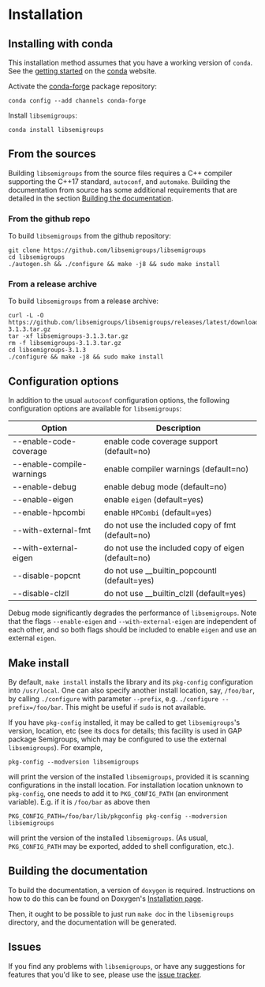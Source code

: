 # Installation

## Installing with conda

This installation method assumes that you have a working version of `conda`.
See the [getting started](https://docs.conda.io/projects/conda/en/latest/user-guide/getting-started.html)
on the [conda](https://conda.io/) website.

Activate the [conda-forge](https://conda-forge.org/) package
repository:

    conda config --add channels conda-forge

Install `libsemigroups`:

    conda install libsemigroups

## From the sources

Building `libsemigroups` from the source files requires a C++ compiler
supporting the C++17 standard, `autoconf`, and `automake`. Building the
documentation from source has some additional requirements that are
detailed in the section [Building the documentation](index.md#building-the-documentation).

### From the github repo

To build `libsemigroups` from the github repository:

    git clone https://github.com/libsemigroups/libsemigroups
    cd libsemigroups
    ./autogen.sh && ./configure && make -j8 && sudo make install

### From a release archive

To build `libsemigroups` from a release archive:

    curl -L -O https://github.com/libsemigroups/libsemigroups/releases/latest/download/libsemigroups-3.1.3.tar.gz
    tar -xf libsemigroups-3.1.3.tar.gz
    rm -f libsemigroups-3.1.3.tar.gz
    cd libsemigroups-3.1.3
    ./configure && make -j8 && sudo make install

## Configuration options

In addition to the usual `autoconf` configuration options, the following
configuration options are available for `libsemigroups`:

| Option                     | Description                                        |
| -------------------------- | -------------------------------------------------- |
| \--enable-code-coverage    | enable code coverage support (default=no)          |
| \--enable-compile-warnings | enable compiler warnings (default=no)              |
| \--enable-debug            | enable debug mode (default=no)                     |
| \--enable-eigen            | enable `eigen` (default=yes)                       |
| \--enable-hpcombi          | enable `HPCombi` (default=yes)                     |
| \--with-external-fmt       | do not use the included copy of fmt (default=no)   |
| \--with-external-eigen     | do not use the included copy of eigen (default=no) |
| \--disable-popcnt          | do not use \_\_builtin_popcountl (default=yes)     |
| \--disable-clzll           | do not use \_\_builtin_clzll (default=yes)         |

Debug mode significantly degrades the performance of `libsemigroups`. Note that
the flags `--enable-eigen` and `--with-external-eigen` are independent of each
other, and so both flags should be included to enable `eigen` and use an
external `eigen`.

## Make install

By default, `make install` installs the library and its `pkg-config`
configuration into `/usr/local`. One can also specify another install
location, say, `/foo/bar`, by calling `./configure` with parameter
`--prefix`, e.g. `./configure --prefix=/foo/bar`. This might be useful
if `sudo` is not available.

If you have `pkg-config` installed, it may be called to get
`libsemigroups`'s version, location, etc (see its docs for details; this
facility is used in GAP package Semigroups, which may be configured to
use the external `libsemigroups`). For example,

    pkg-config --modversion libsemigroups

will print the version of the installed `libsemigroups`, provided it is
scanning configurations in the install location. For installation
location unknown to `pkg-config`, one needs to add it to
`PKG_CONFIG_PATH` (an environment variable). E.g. if it is `/foo/bar` as
above then

    PKG_CONFIG_PATH=/foo/bar/lib/pkgconfig pkg-config --modversion libsemigroups

will print the version of the installed `libsemigroups`. (As usual,
`PKG_CONFIG_PATH` may be exported, added to shell configuration, etc.).

## Building the documentation

To build the documentation, a version of `doxygen` is required. Instructions on
how to do this can be found on Doxygen's
[Installation page](https://www.doxygen.nl/manual/install.html).

Then, it ought to be possible to just run `make doc` in the
`libsemigroups` directory, and the documentation will be generated.

## Issues

If you find any problems with `libsemigroups`, or have any suggestions
for features that you'd like to see, please use the
[issue tracker](https://github.com/libsemigroups/libsemigroups/issues).
